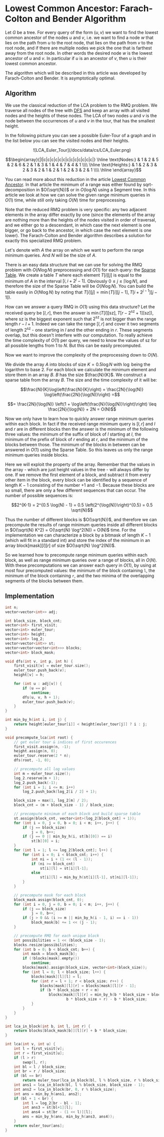 # Lowest Common Ancestor: Farach-Colton and Bender Algorithm

Let $G$ be a tree.
For every query of the form $(u, v)$ we want to find the lowest common ancestor of the nodes $u$ and $v$, i.e. we want to find a node $w$ that lies on the path from $u$ to the root node, that lies on the path from $v$ to the root node, and if there are multiple nodes we pick the one that is farthest away from the root node.
In other words the desired node $w$ is the lowest ancestor of $u$ and $v$.
In particular if $u$ is an ancestor of $v$, then $u$ is their lowest common ancestor.

The algorithm which will be described in this article was developed by Farach-Colton and Bender.
It is asymptotically optimal.

## Algorithm

We use the classical reduction of the LCA problem to the RMQ problem.
We traverse all nodes of the tree with [DFS](/docs/#Algorithms/Graph_Theory/Depth_First_Search/) and keep an array with all visited nodes and the heights of these nodes.
The LCA of two nodes $u$ and $v$ is the node between the occurrences of $u$ and $v$ in the tour, that has the smallest height.

In the following picture you can see a possible Euler-Tour of a graph and in the list below you can see the visited nodes and their heights.

<center>![LCA_Euler_Tour](/docs/data/cs/LCA_Euler.png)</center>

$$\begin{array}{|l|c|c|c|c|c|c|c|c|c|c|c|c|c|}
\hline
\text{Nodes:}   & 1 & 2 & 5 & 2 & 6 & 2 & 1 & 3 & 1 & 4 & 7 & 4 & 1 \\\\ \hline
\text{Heights:} & 1 & 2 & 3 & 2 & 3 & 2 & 1 & 2 & 1 & 2 & 3 & 2 & 1 \\\\ \hline
\end{array}$$

You can read more about this reduction in the article [Lowest Common Ancestor](/docs/#Algorithms/Graph_Theory/Lowest_Common_Ancestor/).
In that article the minimum of a range was either found by sqrt-decomposition in $O(\sqrt{N})$ or in $O(\log N)$ using a Segment tree.
In this article we look at how we can solve the given range minimum queries in $O(1)$ time, while still only taking $O(N)$ time for preprocessing.

Note that the reduced RMQ problem is very specific:
any two adjacent elements in the array differ exactly by one (since the elements of the array are nothing more than the heights of the nodes visited in order of traversal, and we either go to a descendant, in which case the next element is one bigger, or go back to the ancestor, in which case the next element is one lower).
The Farach-Colton and Bender algorithm describes a solution for exactly this specialized RMQ problem.

Let's denote with $A$ the array on which we want to perform the range minimum queries.
And $N$ will be the size of $A$.

There is an easy data structure that we can use for solving the RMQ problem with $O(N \log N)$ preprocessing and $O(1)$ for each query: the [Sparse Table](/docs/#Algorithms/Data_Structures/Sparse_Table/).
We create a table $T$ where each element $T[i][j]$ is equal to the minimum of $A$ in the interval $[i, i + 2^j - 1]$.
Obviously $0 \leq j \leq \lceil \log N \rceil$, and therefore the size of the Sparse Table will be $O(N \log N)$.
You can build the table easily in $O(N \log N)$ by noting that $T[i][j] = \min(T[i][j-1], T[i+2^{j-1}][j-1])$.

How can we answer a query RMQ in $O(1)$ using this data structure?
Let the received query be $[l, r]$, then the answer is $\min(T[l][\text{sz}], T[r-2^{\text{sz}}+1][\text{sz}])$, where $\text{sz}$ is the biggest exponent such that $2^{\text{sz}}$ is not bigger than the range length $r-l+1$.
Indeed we can take the range $[l, r]$ and cover it two segments of length $2^{\text{sz}}$ - one starting in $l$ and the other ending in $r$.
These segments overlap, but this doesn't interfere with our computation.
To really achieve the time complexity of $O(1)$ per query, we need to know the values of $\text{sz}$ for all possible lengths from $1$ to $N$.
But this can be easily precomputed.

Now we want to improve the complexity of the preprocessing down to $O(N)$.

We divide the array $A$ into blocks of size $K = 0.5 \log N$ with $\log$ being the logarithm to base 2.
For each block we calculate the minimum element and store them in an array $B$.
$B$ has the size $\frac{N}{K}$.
We construct a sparse table from the array $B$.
The size and the time complexity of it will be:

$$\frac{N}{K}\log\left(\frac{N}{K}\right) = \frac{2N}{\log(N)} \log\left(\frac{2N}{\log(N)}\right) =$$

$$= \frac{2N}{\log(N)} \left(1 + \log\left(\frac{N}{\log(N)}\right)\right) \leq \frac{2N}{\log(N)} + 2N = O(N)$$

Now we only have to learn how to quickly answer range minimum queries within each block.
In fact if the received range minimum query is $[l, r]$ and $l$ and $r$ are in different blocks then the answer is the minimum of the following three values:
the minimum of the suffix of block of $l$ starting at $l$, the minimum of the prefix of block of $r$ ending at $r$, and the minimum of the blocks between those.
The minimum of the blocks in between can be answered in $O(1)$ using the Sparse Table.
So this leaves us only the range minimum queries inside blocks.

Here we will exploit the property of the array.
Remember that the values in the array - which are just height values in the tree - will always differ by one.
If we remove the first element of a block, and subtract it from every other item in the block, every block can be identified by a sequence of length $K - 1$ consisting of the number $+1$ and $-1$.
Because these blocks are so small, there are only a few different sequences that can occur.
The number of possible sequences is:

$$2^{K-1} = 2^{0.5 \log(N) - 1} = 0.5 \left(2^{\log(N)}\right)^{0.5} = 0.5 \sqrt{N}$$

Thus the number of different blocks is $O(\sqrt{N})$, and therefore we can precompute the results of range minimum queries inside all different blocks in $O(\sqrt{N} K^2) = O(\sqrt{N} \log^2(N)) = O(N)$ time.
For the implementation we can characterize a block by a bitmask of length $K-1$ (which will fit in a standard int) and store the index of the minimum in an array $\text{block}[\text{mask}][l][r]$ of size $O(\sqrt{N} \log^2(N))$.

So we learned how to precompute range minimum queries within each block, as well as range minimum queries over a range of blocks, all in $O(N)$.
With these precomputations we can answer each query in $O(1)$, by using at most four precomputed values: the minimum of the block containing `l`, the minimum of the block containing `r`, and the two minima of the overlapping segments of the blocks between them.

## Implementation

```cpp
int n;
vector<vector<int>> adj;

int block_size, block_cnt;
vector<int> first_visit;
vector<int> euler_tour;
vector<int> height;
vector<int> log_2;
vector<vector<int>> st;
vector<vector<vector<int>>> blocks;
vector<int> block_mask;

void dfs(int v, int p, int h) {
    first_visit[v] = euler_tour.size();
    euler_tour.push_back(v);
    height[v] = h;

    for (int u : adj[v]) {
        if (u == p)
            continue;
        dfs(u, v, h + 1);
        euler_tour.push_back(v);
    }
}

int min_by_h(int i, int j) {
    return height[euler_tour[i]] < height[euler_tour[j]] ? i : j;
}

void precompute_lca(int root) {
    // get euler tour & indices of first occurences
    first_visit.assign(n, -1);
    height.assign(n, 0);
    euler_tour.reserve(2 * n);
    dfs(root, -1, 0);

    // precompute all log values
    int m = euler_tour.size();
    log_2.reserve(m + 1);
    log_2.push_back(-1);
    for (int i = 1; i <= m; i++)
        log_2.push_back(log_2[i / 2] + 1);

    block_size = max(1, log_2[m] / 2);
    block_cnt = (m + block_size - 1) / block_size;

    // precompute minimum of each block and build sparse table
    st.assign(block_cnt, vector<int>(log_2[block_cnt] + 1));
    for (int i = 0, j = 0, b = 0; i < m; i++, j++) {
        if (j == block_size)
            j = 0, b++;
        if (j == 0 || min_by_h(i, st[b][0]) == i)
            st[b][0] = i;
    }
    for (int l = 1; l <= log_2[block_cnt]; l++) {
        for (int i = 0; i < block_cnt; i++) {
            int ni = i + (1 << (l - 1));
            if (ni >= block_cnt)
                st[i][l] = st[i][l-1];
            else
                st[i][l] = min_by_h(st[i][l-1], st[ni][l-1]);
        }
    }

    // precompute mask for each block
    block_mask.assign(block_cnt, 0);
    for (int i = 0, j = 0, b = 0; i < m; i++, j++) {
        if (j == block_size)
            j = 0, b++;
        if (j > 0 && (i >= m || min_by_h(i - 1, i) == i - 1))
            block_mask[b] += 1 << (j - 1);
    }

    // precompute RMQ for each unique block
    int possibilities = 1 << (block_size - 1);
    blocks.resize(possibilities);
    for (int b = 0; b < block_cnt; b++) {
        int mask = block_mask[b];
        if (!blocks[mask].empty())
            continue;
        blocks[mask].assign(block_size, vector<int>(block_size));
        for (int l = 0; l < block_size; l++) {
            blocks[mask][l][l] = l;
            for (int r = l + 1; r < block_size; r++) {
                blocks[mask][l][r] = blocks[mask][l][r - 1];
                if (b * block_size + r < m)
                    blocks[mask][l][r] = min_by_h(b * block_size + blocks[mask][l][r],
                            b * block_size + r) - b * block_size;
            }
        }
    }
}

int lca_in_block(int b, int l, int r) {
    return blocks[block_mask[b]][l][r] + b * block_size;
}

int lca(int v, int u) {
    int l = first_visit[v];
    int r = first_visit[u];
    if (l > r)
        swap(l, r);
    int bl = l / block_size;
    int br = r / block_size;
    if (bl == br)
        return euler_tour[lca_in_block(bl, l % block_size, r % block_size)];
    int ans1 = lca_in_block(bl, l % block_size, block_size - 1);
    int ans2 = lca_in_block(br, 0, r % block_size);
    int ans = min_by_h(ans1, ans2);
    if (bl + 1 < br) {
        int l = log_2[br - bl - 1];
        int ans3 = st[bl+1][l];
        int ans4 = st[br - (1 << l)][l];
        ans = min_by_h(ans, min_by_h(ans3, ans4));
    }
    return euler_tour[ans];
}
```
